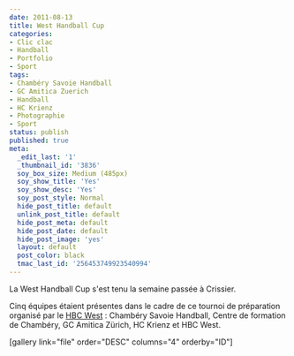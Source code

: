 ```yaml
---
date: 2011-08-13
title: West Handball Cup
categories:
- Clic clac
- Handball
- Portfolio
- Sport
tags:
- Chambéry Savoie Handball
- GC Amitica Zuerich
- Handball
- HC Krienz
- Photographie
- Sport
status: publish
published: true
meta:
  _edit_last: '1'
  _thumbnail_id: '3836'
  soy_box_size: Medium (485px)
  soy_show_title: 'Yes'
  soy_show_desc: 'Yes'
  soy_post_style: Normal
  hide_post_title: default
  unlink_post_title: default
  hide_post_meta: default
  hide_post_date: default
  hide_post_image: 'yes'
  layout: default
  post_color: black
  tmac_last_id: '256453749923540994'
---
```

La West Handball Cup s'est tenu la semaine passée à Crissier.

Cinq équipes étaient présentes dans le cadre de ce tournoi de préparation organisé par le <a href="https://www.west-hbc.ch/">HBC West</a> : Chambéry Savoie Handball, Centre de formation de Chambéry, GC Amitica Zürich, HC Krienz et HBC West.

<!--more-->

[gallery link="file" order="DESC" columns="4" orderby="ID"]
